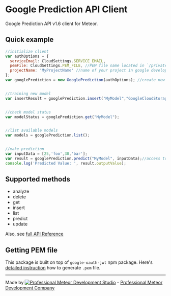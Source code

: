# Google Prediction API Client

Google Prediction API v1.6 client for Meteor.

## Quick example

```js
//initialize client
var authOptions = {
  serviceEmail: CloudSettings.SERVICE_EMAIL,
  pemFile: CloudSettings.PEM_FILE, //PEM file name located in `/private` directory
  projectName: 'MyProjectName' //name of your project in google developer console
};
var googlePrediction = new GooglePrediction(authOptions); //create new client instance


//training new model
var insertResult = googlePrediction.insert("MyModel","GoogleCloudStorageBucketName","training-data-file.csv");


//check model status
var modelStatus = googlePrediction.get("MyModel");


//list available models
var models = googlePrediction.list();


//make prediction
var inputData = [25,'foo',30,'bar'];
var result = googlePrediction.predict("MyModel", inputData);//access to prediction API
console.log('Predicted Value: ', result.outputValue);
```

## Supported methods

* analyze
* delete
* get
* insert
* list
* predict
* update

Also, see [full API Reference](https://cloud.google.com/prediction/docs/reference/v1.6/)


## Getting PEM file

This package is built on top of `google-oauth-jwt` npm package. Here's [detailed instruction](https://www.npmjs.com/package/google-oauth-jwt#creating-a-service-account-using-the-google-developers-console) how to generate `.pem` file.

-------------


Made by [![Professional Meteor Development Studio](http://s30.postimg.org/jfno1g71p/jss_xs.png)](http://jssolutionsdev.com) - [Professional Meteor Development Company](http://jssolutionsdev.com)
